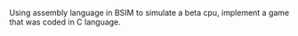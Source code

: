 Using assembly language in BSIM to simulate a beta cpu, implement a game that was coded in C language. 

